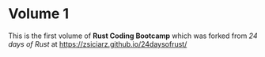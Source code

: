 Volume 1
========

This is the first volume of **Rust Coding Bootcamp** which was forked from *24 days of Rust* at https://zsiciarz.github.io/24daysofrust/
